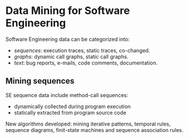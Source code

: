 # Data Mining for Software Engineering

Software Engineering data can be categorized into:

- _sequences_: execution traces, static traces, co-changed.
- _graphs_: dynamic call graphs, static call graphs.
- _text_: bug reports, e-mails, code comments, documentation.

## Mining sequences

SE sequence data include method-call sequences:
- dynamically collected during program execution
- statically extracted from program source code

New algorithms developed: mining iterative patterns, temporal rules,
sequence diagrams, finit-state machines and sequence association rules.

